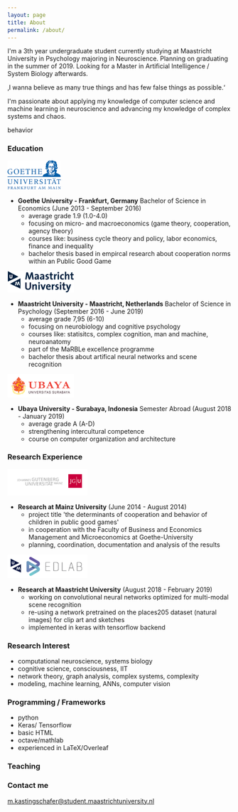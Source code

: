 ```yaml
---
layout: page
title: About
permalink: /about/
---
```


I'm a 3th year undergraduate student currently studying at Maastricht University in Psychology majoring in Neuroscience. Planning on graduating in the summer of 2019. Looking for a Master in Artificial Intelligence / System Biology afterwards. 

‚I wanna believe as many true things and has few false things as possible.‘

I'm passionate about applying my knowledge of computer science and machine learning in neuroscience and advancing my knowledge of complex systems and chaos.

behavior
### Education

<img src="/assets/Goethe.png" width="120"> 

* **Goethe University - Frankfurt, Germany** Bachelor of Science in Economics (June 2013 - September 2016)
  - average grade 1.9 (1.0-4.0)
  - focusing on micro- and macroeconomics (game theory, cooperation, agency theory)
  - courses like: business cycle theory and policy, labor economics, finance and inequality
  - bachelor thesis based in empircal research about cooperation norms within an Public Good Game

<img src="/assets/Maasi.png" width="150"> 

* **Maastricht University - Maastricht, Netherlands** Bachelor of Science in Psychology (September 2016 - June 2019)
  - average grade 7,95 (6-10)
  - focusing on neurobiology and cognitive psychology
  - courses like: statisitcs, complex cognition, man and machine, neuroanatomy
  - part of the MaRBLe excellence programme
  - bachelor thesis about artifical neural networks and scene recognition
  
<img src="/assets/ubaya.png" width="150"> 
  
* **Ubaya University - Surabaya, Indonesia** Semester Abroad (August 2018 - January 2019)
  - average grade A (A-D) 
  - strengthening intercultural competence
  - course on computer organization and architecture

### Research Experience

<img src="/assets/JGU2.jpg" width="180">   

* **Research at Mainz University** (June 2014 - August 2014)
  - project title 'the determinants of cooperation and behavior of children in public good games'
  - in cooperation with the Faculty of Business and Economics Management and Microeconomics at Goethe-University
  - planning, coordination, documentation and analysis of the results
 
<img src="/assets/EDLAB-logo-UM2.jpg" width="180">   

* **Research at Maastricht University** (August 2018 - February 2019)
  - working on convolutional neural networks optimized for multi-modal scene recognition
  - re-using a network pretrained on the places205 dataset (natural images) for clip art and sketches
  - implemented in keras with tensorflow backend

### Research Interest
  - computational neuroscience, systems biology
  - cognitive science, consciousness, IIT
  - network theory, graph analysis, complex systems, complexity
  - modeling, machine learning, ANNs, computer vision
  
### Programming / Frameworks
  - python
  - Keras/ Tensorflow
  - basic HTML
  - octave/mathlab
  - experienced in LaTeX/Overleaf

### Teaching


### Contact me
[m.kastingschafer@student.maastrichtuniversity.nl](mailto:m.kastingschafer@student.maastrichtuniversity.nl)
